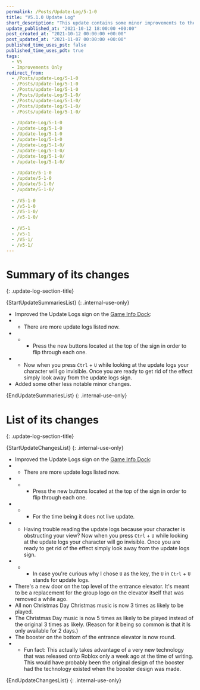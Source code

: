```yaml
---
permalink: /Posts/Update-Log/5-1-0
title: "V5.1.0 Update Log"
short_description: "This update contains some minor improvements to the game. Most of them are for the Update Logs sign on the [Game Info Dock](/RBAP-Wiki/Wiki/Docks/Game-Info-Dock)."
update_published_at: "2021-10-12 18:00:00 +00:00"
post_created_at: "2021-10-12 00:00:00 +00:00"
post_updated_at: "2021-11-07 00:00:00 +00:00"
published_time_uses_pst: false
published_time_uses_pdt: true
tags:
  - V5
  - Improvements Only
redirect_from:
  - /Posts/update-Log/5-1-0
  - /Posts/Update-log/5-1-0
  - /Posts/update-log/5-1-0
  - /Posts/Update-Log/5-1-0/
  - /Posts/update-Log/5-1-0/
  - /Posts/Update-log/5-1-0/
  - /Posts/update-log/5-1-0/
  
  - /Update-Log/5-1-0
  - /update-Log/5-1-0
  - /Update-log/5-1-0
  - /update-log/5-1-0
  - /Update-Log/5-1-0/
  - /update-Log/5-1-0/
  - /Update-log/5-1-0/
  - /update-log/5-1-0/
  
  - /Update/5-1-0
  - /update/5-1-0
  - /Update/5-1-0/
  - /update/5-1-0/
  
  - /V5-1-0
  - /v5-1-0
  - /V5-1-0/
  - /v5-1-0/
  
  - /V5-1
  - /v5-1
  - /V5-1/
  - /v5-1/
---
```


# Summary of its changes
{: .update-log-section-title}

{StartUpdateSummariesList}
{: .internal-use-only}

* Improved the Update Logs sign on the [Game Info Dock](/RBAP-Wiki/Wiki/Docks/Game-Info-Dock):
* * There are more update logs listed now.
* * * Press the new buttons located at the top of the sign in order to flip through each one.
* * Now when you press `Ctrl` + `U` while looking at the update logs your character will go invisible. Once you are ready to get rid of the effect simply look away from the update logs sign.
* Added some other less notable minor changes.

{EndUpdateSummariesList}
{: .internal-use-only}

# List of its changes
{: .update-log-section-title}

{StartUpdateChangesList}
{: .internal-use-only}

* Improved the Update Logs sign on the [Game Info Dock](/RBAP-Wiki/Wiki/Docks/Game-Info-Dock):
* * There are more update logs listed now.
* * * Press the new buttons located at the top of the sign in order to flip through each one.
* * * For the time being it does not live update.
* * Having trouble reading the update logs because your character is obstructing your view? Now when you press `Ctrl` + `U` while looking at the update logs your character will go invisible. Once you are ready to get rid of the effect simply look away from the update logs sign.
* * * In case you're curious why I chose `U` as the key, the `U` in `Ctrl` + `U` stands for **u**pdate logs.
* There's a new door on the top level of the entrance elevator. It's meant to be a replacement for the group logo on the elevator itself that was removed a while ago.
* All non Christmas Day Christmas music is now 3 times as likely to be played.
* The Christmas Day music is now 5 times as likely to be played instead of the original 3 times as likely. (Reason for it being so common is that it Is only available for 2 days.)
* The booster on the bottom of the entrance elevator is now round.
* * Fun fact: This actually takes advantage of a very new technology that was released onto Roblox only a week ago at the time of writing. This would have probably been the original design of the booster had the technology existed when the booster design was made.

{EndUpdateChangesList}
{: .internal-use-only}